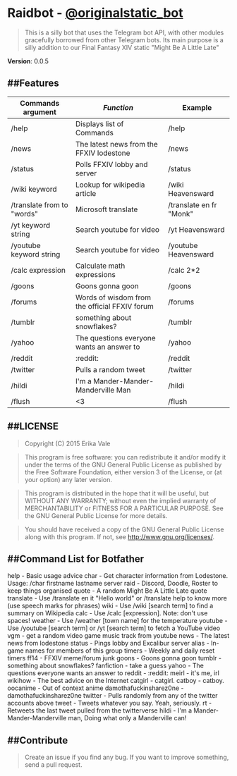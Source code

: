 # Raidbot - <a href="https://telegram.me/originalstatic_bot">@originalstatic_bot</a>

> This is a silly bot that uses the Telegram bot API, with other modules gracefully borrowed from other Telegram bots. Its main purpose is a silly addition to our Final Fantasy XIV static "Might Be A Little Late"

**Version**: 0.0.5

##Features
----------

| Commands argument  	    | *Function*								   | **Example**     			|
| --------------------------| ---------------------------------------------| ---------------------------|
| /help			  		    | Displays list of Commands					   | /help	      				|
| /news              		| The latest news from the FFXIV lodestone	   | /news						|
| /status              		| Polls FFXIV lobby and server 				   | /status					|
| /wiki keyword		  	    | Lookup for wikipedia article				   | /wiki Heavensward			|
| /translate from to "words"| Microsoft translate						   | /translate en fr "Monk"	|
| /yt keyword string	    | Search youtube for video					   | /yt Heavensward			|
| /youtube keyword string	| Search youtube for video					   | /youtube Heavensward		|
| /calc expression          | Calculate math expressions 				   | /calc 2*2 					|
| /goons              		| Goons gonna goon 						   	   | /goons						|
| /forums              		| Words of wisdom from the official FFXIV forum| /forums					|
| /tumblr              		| something about snowflakes?				   | /tumblr					|
| /yahoo              		| The questions everyone wants an answer to    | /yahoo						|
| /reddit              		| :reddit:									   | /reddit					|
| /twitter             		| Pulls a random tweet                         | /twitter					|
| /hildi              		| I'm a Mander-Mander-Manderville Man   	   | /hildi						|
| /flush              		| <3 										   | /flush						|

##LICENSE
---------

> Copyright (C) 2015  Erika Vale

> This program is free software: you can redistribute it and/or modify
it under the terms of the GNU General Public License as published by
the Free Software Foundation, either version 3 of the License, or
(at your option) any later version.

> This program is distributed in the hope that it will be useful,
but WITHOUT ANY WARRANTY; without even the implied warranty of
MERCHANTABILITY or FITNESS FOR A PARTICULAR PURPOSE.  See the
GNU General Public License for more details.

> You should have received a copy of the GNU General Public License
along with this program.  If not, see <http://www.gnu.org/licenses/>.

##Command List for Botfather
------------

help - Basic usage advice
char - Get character information from Lodestone. Usage: /char firstname lastname server
raid - Discord, Doodle, Roster to keep things organised
quote - A random Might Be A Little Late quote
translate - Use /translate en it "Hello world" or /translate help to know more (use speech marks for phrases)
wiki - Use /wiki [search term] to find a summary on Wikipedia
calc - Use /calc [expression]. Note: don't use spaces!
weather - Use /weather [town name] for the temperature
youtube - Use /youtube [search term] or /yt [search term] to fetch a YouTube video
vgm - get a random video game music track from youtube
news - The latest news from lodestone
status - Pings lobby and Excalibur server
alias - In-game names for members of this group
timers - Weekly and daily reset timers
ff14 - FFXIV meme/forum junk
goons - Goons gonna goon
tumblr - something about snowflakes?
fanfiction - take a guess
yahoo - The questions everyone wants an answer to
reddit - :reddit:
meirl - it's me, irl
wikihow - The best advice on the Internet
catgirl - catgirl.
catboy - catboy.
oocanime - Out of context anime
damothafuckinsharez0ne - damothafuckinsharez0ne
twitter - Pulls randomly from any of the twitter accounts above
tweet - Tweets whatever you say. Yeah, seriously.
rt - Retweets the last tweet pulled from the twitterverse
hildi - I'm a Mander-Mander-Manderville man, Doing what only a Manderville can!

##Contribute
------------

> Create an issue if you find any bug. If you want to improve something, send a pull request.
